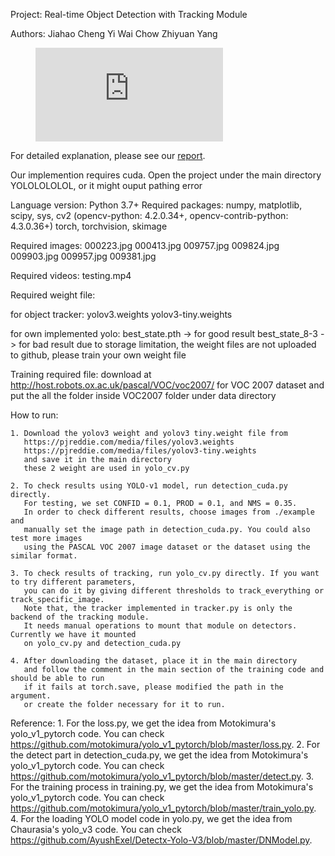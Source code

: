 Project: Real-time Object Detection with Tracking Module

Authors: Jiahao Cheng 
         Yi Wai Chow 
         Zhiyuan Yang 

<figure class="video_container">
  <iframe src="https://drive.google.com/file/d/1KYmPma2RJId9PXDpTokAByLrgoRweN_b/view?usp=sharing" frameborder="0" allowfullscreen="true"> </iframe>
</figure>


For detailed explanation, please see our [report](https://github.com/CSMYang/YOLOLOLOLOL/blob/master/Report.pdf).

Our implemention requires cuda.
Open the project under the main directory YOLOLOLOLOL, or it might ouput pathing error

Language version: Python 3.7+
Required packages: numpy, matplotlib, scipy, sys, cv2 (opencv-python: 4.2.0.34+, opencv-contrib-python: 4.3.0.36+)
                   torch, torchvision, skimage

Required images:
000223.jpg
000413.jpg
009757.jpg
009824.jpg
009903.jpg
009957.jpg
009381.jpg

Required videos:
testing.mp4

Required weight file:

   for object tracker:
   yolov3.weights
   yolov3-tiny.weights

   for own implemented yolo:
   best_state.pth -> for good result
   best_state_8-3  -> for bad result
   due to storage limitation, the weight files are not uploaded to github, please train your own weight file
   
Training required file:
   download at http://host.robots.ox.ac.uk/pascal/VOC/voc2007/ for VOC 2007 dataset and put the all the folder inside VOC2007 folder under data directory

How to run:

    1. Download the yolov3 weight and yolov3 tiny.weight file from 
       https://pjreddie.com/media/files/yolov3.weights
       https://pjreddie.com/media/files/yolov3-tiny.weights
       and save it in the main directory
       these 2 weight are used in yolo_cv.py

    2. To check results using YOLO-v1 model, run detection_cuda.py directly.
       For testing, we set CONFID = 0.1, PROD = 0.1, and NMS = 0.35.
       In order to check different results, choose images from ./example and
       manually set the image path in detection_cuda.py. You could also test more images
       using the PASCAL VOC 2007 image dataset or the dataset using the similar format.
       
    3. To check results of tracking, run yolo_cv.py directly. If you want to try different parameters,
       you can do it by giving different thresholds to track_everything or track_specific_image.
       Note that, the tracker implemented in tracker.py is only the backend of the tracking module.
       It needs manual operations to mount that module on detectors. Currently we have it mounted
       on yolo_cv.py and detection_cuda.py

    4. After downloading the dataset, place it in the main directory 
       and follow the comment in the main section of the training code and should be able to run
       if it fails at torch.save, please modified the path in the argument. 
       or create the folder necessary for it to run.

Reference:
    1. For the loss.py, we get the idea from Motokimura's yolo_v1_pytorch code. You can check
       https://github.com/motokimura/yolo_v1_pytorch/blob/master/loss.py.
    2. For the detect part in detection_cuda.py, we get the idea from Motokimura's yolo_v1_pytorch code.
       You can check https://github.com/motokimura/yolo_v1_pytorch/blob/master/detect.py.
    3. For the training process in training.py, we get the idea from Motokimura's yolo_v1_pytorch code.
       You can check https://github.com/motokimura/yolo_v1_pytorch/blob/master/train_yolo.py.
    4. For the loading YOLO model code in yolo.py, we get the idea from Chaurasia's yolo_v3 code.
       You can check https://github.com/AyushExel/Detectx-Yolo-V3/blob/master/DNModel.py.
